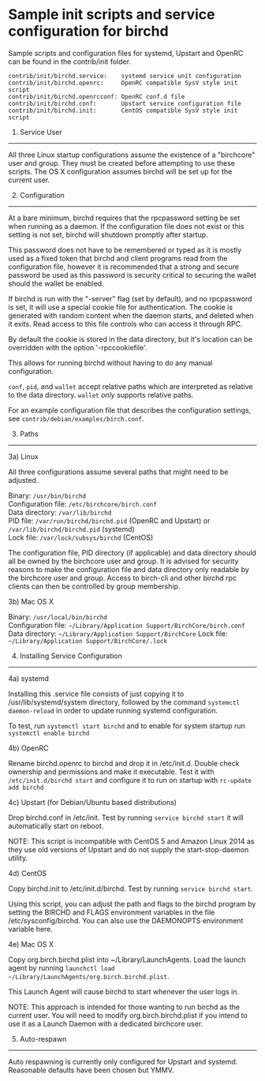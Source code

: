 Sample init scripts and service configuration for birchd
==========================================================

Sample scripts and configuration files for systemd, Upstart and OpenRC
can be found in the contrib/init folder.

    contrib/init/birchd.service:    systemd service unit configuration
    contrib/init/birchd.openrc:     OpenRC compatible SysV style init script
    contrib/init/birchd.openrcconf: OpenRC conf.d file
    contrib/init/birchd.conf:       Upstart service configuration file
    contrib/init/birchd.init:       CentOS compatible SysV style init script

1. Service User
---------------------------------

All three Linux startup configurations assume the existence of a "birchcore" user
and group.  They must be created before attempting to use these scripts.
The OS X configuration assumes birchd will be set up for the current user.

2. Configuration
---------------------------------

At a bare minimum, birchd requires that the rpcpassword setting be set
when running as a daemon.  If the configuration file does not exist or this
setting is not set, birchd will shutdown promptly after startup.

This password does not have to be remembered or typed as it is mostly used
as a fixed token that birchd and client programs read from the configuration
file, however it is recommended that a strong and secure password be used
as this password is security critical to securing the wallet should the
wallet be enabled.

If birchd is run with the "-server" flag (set by default), and no rpcpassword is set,
it will use a special cookie file for authentication. The cookie is generated with random
content when the daemon starts, and deleted when it exits. Read access to this file
controls who can access it through RPC.

By default the cookie is stored in the data directory, but it's location can be overridden
with the option '-rpccookiefile'.

This allows for running birchd without having to do any manual configuration.

`conf`, `pid`, and `wallet` accept relative paths which are interpreted as
relative to the data directory. `wallet` *only* supports relative paths.

For an example configuration file that describes the configuration settings,
see `contrib/debian/examples/birch.conf`.

3. Paths
---------------------------------

3a) Linux

All three configurations assume several paths that might need to be adjusted.

Binary:              `/usr/bin/birchd`  
Configuration file:  `/etc/birchcore/birch.conf`  
Data directory:      `/var/lib/birchd`  
PID file:            `/var/run/birchd/birchd.pid` (OpenRC and Upstart) or `/var/lib/birchd/birchd.pid` (systemd)  
Lock file:           `/var/lock/subsys/birchd` (CentOS)  

The configuration file, PID directory (if applicable) and data directory
should all be owned by the birchcore user and group.  It is advised for security
reasons to make the configuration file and data directory only readable by the
birchcore user and group.  Access to birch-cli and other birchd rpc clients
can then be controlled by group membership.

3b) Mac OS X

Binary:              `/usr/local/bin/birchd`  
Configuration file:  `~/Library/Application Support/BirchCore/birch.conf`  
Data directory:      `~/Library/Application Support/BirchCore`
Lock file:           `~/Library/Application Support/BirchCore/.lock`

4. Installing Service Configuration
-----------------------------------

4a) systemd

Installing this .service file consists of just copying it to
/usr/lib/systemd/system directory, followed by the command
`systemctl daemon-reload` in order to update running systemd configuration.

To test, run `systemctl start birchd` and to enable for system startup run
`systemctl enable birchd`

4b) OpenRC

Rename birchd.openrc to birchd and drop it in /etc/init.d.  Double
check ownership and permissions and make it executable.  Test it with
`/etc/init.d/birchd start` and configure it to run on startup with
`rc-update add birchd`

4c) Upstart (for Debian/Ubuntu based distributions)

Drop birchd.conf in /etc/init.  Test by running `service birchd start`
it will automatically start on reboot.

NOTE: This script is incompatible with CentOS 5 and Amazon Linux 2014 as they
use old versions of Upstart and do not supply the start-stop-daemon utility.

4d) CentOS

Copy birchd.init to /etc/init.d/birchd. Test by running `service birchd start`.

Using this script, you can adjust the path and flags to the birchd program by
setting the BIRCHD and FLAGS environment variables in the file
/etc/sysconfig/birchd. You can also use the DAEMONOPTS environment variable here.

4e) Mac OS X

Copy org.birch.birchd.plist into ~/Library/LaunchAgents. Load the launch agent by
running `launchctl load ~/Library/LaunchAgents/org.birch.birchd.plist`.

This Launch Agent will cause birchd to start whenever the user logs in.

NOTE: This approach is intended for those wanting to run birchd as the current user.
You will need to modify org.birch.birchd.plist if you intend to use it as a
Launch Daemon with a dedicated birchcore user.

5. Auto-respawn
-----------------------------------

Auto respawning is currently only configured for Upstart and systemd.
Reasonable defaults have been chosen but YMMV.
